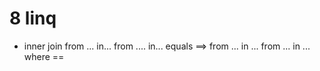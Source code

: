# 8 linq
  * inner join
    from ... in...
    from .... in... equals
    ==> from ... in ...
        from ... in ...
        where     ==
